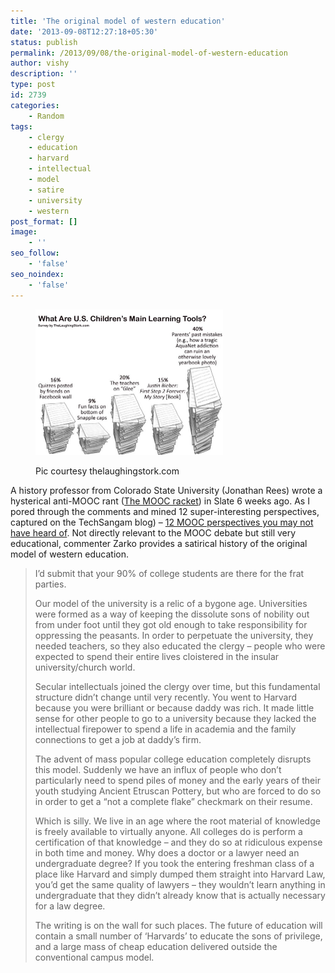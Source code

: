 ```yaml
---
title: 'The original model of western education'
date: '2013-09-08T12:27:18+05:30'
status: publish
permalink: /2013/09/08/the-original-model-of-western-education
author: vishy
description: ''
type: post
id: 2739
categories: 
    - Random
tags:
    - clergy
    - education
    - harvard
    - intellectual
    - model
    - satire
    - university
    - western
post_format: []
image:
    - ''
seo_follow:
    - 'false'
seo_noindex:
    - 'false'
---
```

<figure aria-describedby="caption-attachment-2766" class="wp-caption alignleft" id="attachment_2766" style="width: 300px">

[![Pic courtesy thelaughingstork.com](../../../../uploads/2013/09/thelaughingstork_com_Statshot-HowAreKidsLearning.jpg)](http://www.ulaar.com/wp-content/uploads/2013/09/thelaughingstork_com_Statshot-HowAreKidsLearning.jpg)<figcaption class="wp-caption-text" id="caption-attachment-2766">Pic courtesy thelaughingstork.com</figcaption></figure>

A history professor from Colorado State University (Jonathan Rees) wrote a hysterical anti-MOOC rant ([The MOOC racket](http://www.slate.com/articles/technology/future_tense/2013/07/moocs_could_be_disastrous_for_students_and_professors.html)) in Slate 6 weeks ago. As I pored through the comments and mined 12 super-interesting perspectives, captured on the TechSangam blog) – [12 MOOC perspectives you may not have heard of](http://www.techsangam.com/2013/09/08/12-mooc-perspectives/). Not directly relevant to the MOOC debate but still very educational, commenter Zarko provides a satirical history of the original model of western education.

> I’d submit that your 90% of college students are there for the frat parties.
> 
> Our model of the university is a relic of a bygone age. Universities were formed as a way of keeping the dissolute sons of nobility out from under foot until they got old enough to take responsibility for oppressing the peasants. In order to perpetuate the university, they needed teachers, so they also educated the clergy – people who were expected to spend their entire lives cloistered in the insular university/church world.
> 
> Secular intellectuals joined the clergy over time, but this fundamental structure didn’t change until very recently. You went to Harvard because you were brilliant or because daddy was rich. It made little sense for other people to go to a university because they lacked the intellectual firepower to spend a life in academia and the family connections to get a job at daddy’s firm.
> 
> The advent of mass popular college education completely disrupts this model. Suddenly we have an influx of people who don’t particularly need to spend piles of money and the early years of their youth studying Ancient Etruscan Pottery, but who are forced to do so in order to get a “not a complete flake” checkmark on their resume.
> 
> Which is silly. We live in an age where the root material of knowledge is freely available to virtually anyone. All colleges do is perform a certification of that knowledge – and they do so at ridiculous expense in both time and money. Why does a doctor or a lawyer need an undergraduate degree? If you took the entering freshman class of a place like Harvard and simply dumped them straight into Harvard Law, you’d get the same quality of lawyers – they wouldn’t learn anything in undergraduate that they didn’t already know that is actually necessary for a law degree.
> 
> The writing is on the wall for such places. The future of education will contain a small number of ‘Harvards’ to educate the sons of privilege, and a large mass of cheap education delivered outside the conventional campus model.